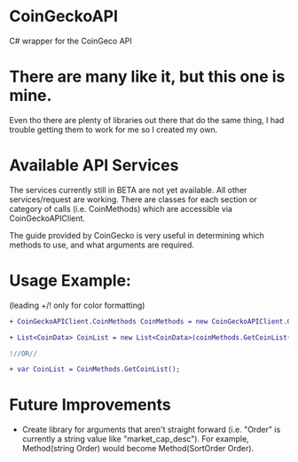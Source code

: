 # CoinGeckoAPI

C# wrapper for the CoinGeco API

# There are many like it, but this one is mine.

Even tho there are plenty of libraries out there that do the same thing, I had trouble getting them to work for me so I created my own.

# Available API Services

The services currently still in BETA are not yet available.
All other services/request are working.
There are classes for each section or category of calls (i.e. CoinMethods) which are accessible via CoinGeckoAPIClient.

The guide provided by CoinGecko is very useful in determining which methods to use, and what arguments are required.

# Usage Example:

(leading +/! only for color formatting)

```diff
+ CoinGeckoAPIClient.CoinMethods CoinMethods = new CoinGeckoAPIClient.CoinMethods();

+ List<CoinData> CoinList = new List<CoinData>(coinMethods.GetCoinList());

!//OR//

+ var CoinList = CoinMethods.GetCoinList();
```

# Future Improvements

- Create library for arguments that aren't straight forward (i.e. "Order" is currently a string value like "market_cap_desc").
  For example, Method(string Order) would become Method(SortOrder Order).
